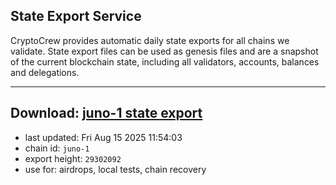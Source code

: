 ## State Export Service
CryptoCrew provides automatic daily state exports for all chains we validate. State export files can be used as genesis files and are a snapshot of the current blockchain state, including all validators, accounts, balances and delegations.

---
**Download: [juno-1 state export](https://dl-eu2.ccvalidators.com/SERVICE/juno/juno-1_export_29302092.json)**
---

- last updated: Fri Aug 15 2025 11:54:03
- chain id: `juno-1`
- export height: `29302092`
- use for: airdrops, local tests, chain recovery
